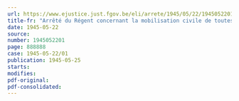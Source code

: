 ```yaml
---
url: https://www.ejustice.just.fgov.be/eli/arrete/1945/05/22/1945052201/justel
title-fr: "Arrêté du Régent concernant la mobilisation civile de toutes les entreprises non déjà mobilisées et des personnes qui y sont occupées"
date: 1945-05-22
source:
number: 1945052201
page: 888888
case: 1945-05-22/01
publication: 1945-05-25
starts:
modifies:
pdf-original:
pdf-consolidated:
---
```


